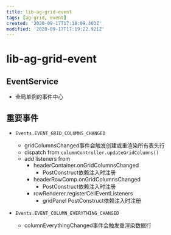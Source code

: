 ```yaml
---
title: lib-ag-grid-event
tags: [ag-grid, event]
created: '2020-09-17T17:18:09.303Z'
modified: '2020-09-17T17:19:22.921Z'
---
```


# lib-ag-grid-event

## EventService

- 全局单例的事件中心

## 重要事件

- `Events.EVENT_GRID_COLUMNS_CHANGED`
  - gridColumnsChanged事件会触发创建或重渲染所有表头行
  - dispatch from `columnController.updateGridColumns()`
  - add listeners from
    - headerContainer.onGridColumnsChanged
      - PostConstruct依赖注入时注册
    - headerRowComp.onGridColumnsChanged
      - PostConstruct依赖注入时注册
    - rowRenderer.registerCellEventListeners
      - gridPanel PostConstruct依赖注入时注册

- `Events.EVENT_COLUMN_EVERYTHING_CHANGED`
  - columnEverythingChanged事件会触发重渲染数据行

